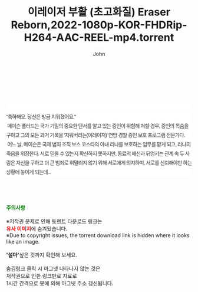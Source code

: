 ﻿---
layout: post
title:  "이레이저 부활 (초고화질) Eraser Reborn,2022-1080p-KOR-FHDRip-H264-AAC-REEL-mp4.torrent"
author: John
categories: [ 영화 ]
tags: [  ]
image:  
description: "이레이저 부활 (초고화질) Eraser Reborn,2022-1080p-KOR-FHDRip-H264-AAC-REEL-mp4 torrent 정보 공유"
toc: true
toc_sticky: true
---

<br>
<div class="view-img">
<a class="view_image" href="https://torrentmobile60.com/bbs/view_image.php?fn=%2Fdata%2Ffile%2Fmovie%2F3735182707_943sN1D0_ab4ec6ad200cf69aae4880dccf961f34399ea536.jpg" target="_blank"><img alt="" class="img-tag" content="https://torrentmobile60.com/data/file/movie/3735182707_943sN1D0_ab4ec6ad200cf69aae4880dccf961f34399ea536.jpg" itemprop="image" src="https://torrentmobile60.com/data/file/movie/3735182707_943sN1D0_ab4ec6ad200cf69aae4880dccf961f34399ea536.jpg"/></a><a class="view_image" href="https://torrentmobile60.com/bbs/view_image.php?fn=%2Fdata%2Ffile%2Fmovie%2F3735182707_7augxGeo_dd711caaa1dcaca638d213e0ba09f143b1fc2149.jpg" target="_blank"><img alt="" class="img-tag" content="https://torrentmobile60.com/data/file/movie/3735182707_7augxGeo_dd711caaa1dcaca638d213e0ba09f143b1fc2149.jpg" itemprop="image" src="https://torrentmobile60.com/data/file/movie/3735182707_7augxGeo_dd711caaa1dcaca638d213e0ba09f143b1fc2149.jpg"/></a></div><div class="view-content" itemprop="description">
<p><br/></p><div class="title_area" style="margin:0px 0px 9px;padding:0px;list-style:none;font-size:12px;font-family:'나눔고딕', NanumGothic, '돋움', Dotum, Helvetica, 'AppleSDGothicNeo-Medium', AppleGothic, sans-serif;height:30px;float:none;background-color:rgb(255,255,255);"><h4 class="h_story" style="margin:5px 10px 0px 0px;padding:0px;list-style:none;font-size:12px;font-family:'돋움', sans-serif;height:18px;width:49px;background:url(&quot;https://ssl.pstatic.net/static/movie/2020/10/h_tx_sp5.png&quot;) no-repeat 0px -17px;float:left;"><strong class="blind" style="margin:0px;padding:0px;list-style:none;font-size:0px;font-family:inherit;color:inherit;width:1px;height:1px;line-height:0;">줄거리</strong></h4></div><p class="con_tx" style="margin-top:-7px;margin-bottom:-6px;list-style:none;font-size:14px;font-family:'나눔고딕', NanumGothic, '돋움', Dotum, Helvetica, 'AppleSDGothicNeo-Medium', AppleGothic, sans-serif;color:rgb(51,51,51);background-image:url(&quot;https://ssl.pstatic.net/static/movie/2014/01/blank.gif&quot;);letter-spacing:-1px;line-height:25px;background-color:rgb(255,255,255);">"축하해요. 당신은 방금 지워졌어요."<br style="list-style:none;font-size:12px;font-family:'돋움', sans-serif;color:rgb(0,0,0);"/> 메이슨 폴러드는 국가 기밀의 중요한 단서를 알고 있는 증인이 위험해 처할 경우, 증인의 목숨을 구하고 그의 모든 과거 기록을 '지워버리는(이레이저)' 연방 경찰 증인 보호 프로그램 전문가다.<br style="list-style:none;font-size:12px;font-family:'돋움', sans-serif;color:rgb(0,0,0);"/> 어느 날, 메이슨은 국제 범죄 조직 보스 코스타의 아내 리나를 보호하는 임무를 맡게 되고, 리나의 죽음을 위장한다. 서로 믿을 수 있는지 확신하지 못하지만, 동료의 배신과 뒤엉키는 관계 속 두 사람은 자신을 구하고 더 큰 범죄로 휘말리지 않기 위해 서로에게 의지하며, 서로를 신뢰해야만 하는 상황에 놓이게 되는데...</p> </div>
    
<br><br><br>
<p data-ke-size="size16"><b><span style="color: green;">주의사항</span></b><br /><br />※저작권 문제로 인해 토렌트 다운로드 링크는<br /><b><span style="color: red;">유사 이미지</span></b>에 숨겨뒀습니다.<br />※Due to copyright issues, the torrent download link is hidden where it looks like an image.<br /><br /><b>'설마'</b>싶은 것까지 확인해 보세요.<br /><br />숨김링크 클릭 시 마그넷 나타나지 않는 것은<br />저작권으로 인한 링크만료 자료로<br />1시간 간격으로 봇에 의해 마그넷 주소 갱신됩니다.</p>
